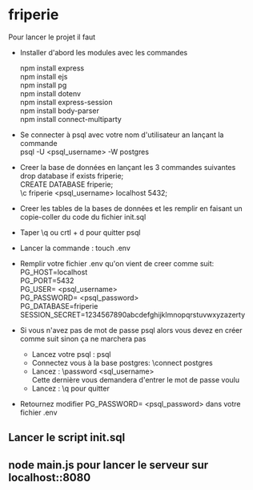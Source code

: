 # friperie
Pour lancer le projet  il faut
- Installer d'abord les modules avec les commandes

    npm install express  
    npm install ejs  
    npm install pg  
    npm install dotenv  
    npm install express-session  
    npm install body-parser  
    npm install connect-multiparty  
- Se connecter à psql avec votre nom d'utilisateur an lançant la commande  
    psql -U <psql_username> -W postgres 
- Creer la base de données en lançant les 3 commandes suivantes   
    drop database if exists friperie;  
    CREATE DATABASE friperie;  
    \c friperie <psql_username> localhost 5432;
- Creer les tables de la bases de données et les remplir en faisant un copie-coller du code du fichier init.sql  
- Taper \q ou crtl + d pour quitter psql  
- Lancer la commande : touch .env  
- Remplir votre fichier .env qu'on vient de creer comme suit:  
    PG_HOST=localhost  
    PG_PORT=5432  
    PG_USER= <psql_username>  
    PG_PASSWORD= <psql_password>   
    PG_DATABASE=friperie  
    SESSION_SECRET=1234567890abcdefghijklmnopqrstuvwxyzazerty  

- Si vous n'avez pas de mot de passe psql alors vous devez en créer comme suit sinon ça ne marchera pas 
    - Lancez votre psql : psql
    - Connectez vous à la base postgres: \connect postgres   
    - Lancez : \password <sql_username>  
        Cette dernière vous demandera d'entrer le mot de passe voulu  
    - Lancez : \q pour quitter
- Retournez modifier  PG_PASSWORD= <psql_password> dans votre fichier .env
## Lancer le script init.sql
## node main.js pour lancer le serveur sur localhost::8080

